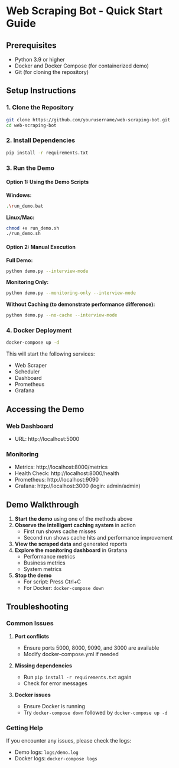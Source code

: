 # Web Scraping Bot - Quick Start Guide

## Prerequisites

- Python 3.9 or higher
- Docker and Docker Compose (for containerized demo)
- Git (for cloning the repository)

## Setup Instructions

### 1. Clone the Repository

```bash
git clone https://github.com/yourusername/web-scraping-bot.git
cd web-scraping-bot
```

### 2. Install Dependencies

```bash
pip install -r requirements.txt
```

### 3. Run the Demo

#### Option 1: Using the Demo Scripts

**Windows:**
```bash
.\run_demo.bat
```

**Linux/Mac:**
```bash
chmod +x run_demo.sh
./run_demo.sh
```

#### Option 2: Manual Execution

**Full Demo:**
```bash
python demo.py --interview-mode
```

**Monitoring Only:**
```bash
python demo.py --monitoring-only --interview-mode
```

**Without Caching (to demonstrate performance difference):**
```bash
python demo.py --no-cache --interview-mode
```

### 4. Docker Deployment

```bash
docker-compose up -d
```

This will start the following services:
- Web Scraper
- Scheduler
- Dashboard
- Prometheus
- Grafana

## Accessing the Demo

### Web Dashboard
- URL: http://localhost:5000

### Monitoring
- Metrics: http://localhost:8000/metrics
- Health Check: http://localhost:8000/health
- Prometheus: http://localhost:9090
- Grafana: http://localhost:3000 (login: admin/admin)

## Demo Walkthrough

1. **Start the demo** using one of the methods above
2. **Observe the intelligent caching system** in action
   - First run shows cache misses
   - Second run shows cache hits and performance improvement
3. **View the scraped data** and generated reports
4. **Explore the monitoring dashboard** in Grafana
   - Performance metrics
   - Business metrics
   - System metrics
5. **Stop the demo**
   - For script: Press Ctrl+C
   - For Docker: `docker-compose down`

## Troubleshooting

### Common Issues

1. **Port conflicts**
   - Ensure ports 5000, 8000, 9090, and 3000 are available
   - Modify docker-compose.yml if needed

2. **Missing dependencies**
   - Run `pip install -r requirements.txt` again
   - Check for error messages

3. **Docker issues**
   - Ensure Docker is running
   - Try `docker-compose down` followed by `docker-compose up -d`

### Getting Help

If you encounter any issues, please check the logs:
- Demo logs: `logs/demo.log`
- Docker logs: `docker-compose logs`